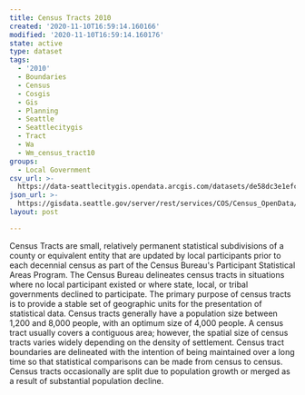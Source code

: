 ```yaml
---
title: Census Tracts 2010
created: '2020-11-10T16:59:14.160166'
modified: '2020-11-10T16:59:14.160176'
state: active
type: dataset
tags:
  - '2010'
  - Boundaries
  - Census
  - Cosgis
  - Gis
  - Planning
  - Seattle
  - Seattlecitygis
  - Tract
  - Wa
  - Wm_census_tract10
groups:
  - Local Government
csv_url: >-
  https://data-seattlecitygis.opendata.arcgis.com/datasets/de58dc3e1efc49b782ab357e044ea20c_9.csv?outSR=%7B%22latestWkid%22%3A2926%2C%22wkid%22%3A2926%7D
json_url: >-
  https://gisdata.seattle.gov/server/rest/services/COS/Census_OpenData/MapServer/9
layout: post

---
```

Census Tracts are small, relatively permanent statistical subdivisions 
of a county or equivalent entity that are updated by local participants 
prior to each decennial census as part of the Census Bureau's 
Participant Statistical Areas Program. The Census Bureau delineates 
census tracts in situations where no local participant existed or where 
state, local, or tribal governments declined to participate. The primary
 purpose of census tracts is to provide a stable set of geographic units
 for the presentation of statistical data.
Census tracts generally have a population size between 1,200 and 8,000 
people, with an optimum size of 4,000 people. A census tract usually 
covers a contiguous area; however, the spatial size of census tracts 
varies widely depending on the density of settlement. Census tract 
boundaries are delineated with the intention of being maintained over a 
long time so that statistical comparisons can be made from census to 
census. Census tracts occasionally are split due to population growth or
 merged as a result of substantial population decline.

